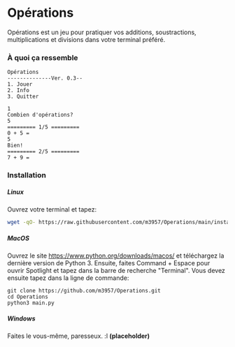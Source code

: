 # Opérations
Opérations est  un jeu pour pratiquer vos additions, soustractions, multiplications et divisions dans votre terminal préféré.
### À quoi ça ressemble

    Opérations
    --------------Ver. 0.3--
    1. Jouer
    2. Info
    3. Quitter

    1
    Combien d'opérations? 
    5
    ========= 1/5 =========
    0 + 5 = 
    5
    Bien!
    ========= 2/5 =========
    7 + 9 = 


### Installation
##### Linux
Ouvrez votre terminal et tapez:

```bash
wget -qO- https://raw.githubusercontent.com/m3957/Operations/main/install | bash
```

##### MacOS
Ouvrez le site https://www.python.org/downloads/macos/ et téléchargez la dernière version de Python 3. Ensuite, faites Command + Espace pour ouvrir Spotlight et tapez dans la barre de recherche "Terminal". Vous devez ensuite tapez dans la ligne de commande:

    git clone https://github.com/m3957/Operations.git
    cd Operations
    python3 main.py
##### Windows
Faites le vous-même, paresseux. :l **(placeholder)**
